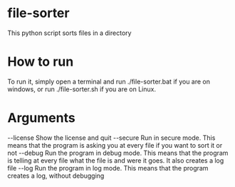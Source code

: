 # file-sorter
This python script sorts files in a directory
# How to run
To run it, simply open a terminal and run ./file-sorter.bat if you are on windows, or run ./file-sorter.sh if you are on Linux.
# Arguments
--license
Show the license and quit
--secure
Run in secure mode. This means that the program is asking you at every file if you want to sort it or not
--debug
Run the program in debug mode. This means that the program is telling at every file what the file is and were it goes. It also creates a log file
--log
Run the program in log mode. This means that the program creates a log, without debugging

